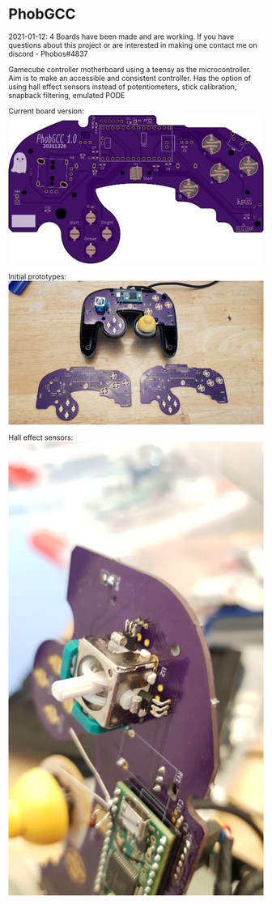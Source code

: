 # PhobGCC
2021-01-12: 4 Boards have been made and are working. If you have questions about this project or are interested in making one contact me on discord - Phobos#4837

Gamecube controller motherboard using a teensy as the microcontroller. Aim is to make an accessible and consistent controller. Has the option of using hall effect sensors instead of potentiometers, stick calibration, snapback filtering, emulated PODE

Current board version:
<img src="/Documentation/Front.png" alt="V1"/>

Initial prototypes:
<img src="/Documentation/boards.jpg" alt="Prototype"/>

Hall effect sensors:
<img src="/Documentation/hall.jpg" alt="Hall"/>
